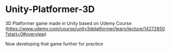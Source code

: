 # Unity-Platformer-3D
3D Platformer game made in Unity based on Udemy Course (https://www.udemy.com/course/unity3dplatformer/learn/lecture/14272850?start=0#overview)

Now developing that game further for practice
